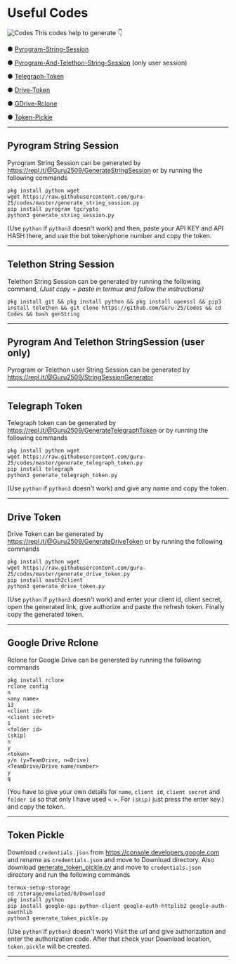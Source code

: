 # Useful Codes
![Codes](https://i.imgur.com/LEe0slG.jpg)
This codes help to generate 👇

● [Pyrogram-String-Session](https://github.com/Guru-25/Codes#pyrogram-string-session)

● [Pyrogram-And-Telethon-String-Session](https://github.com/Guru-25/Codes#pyrogram-and-telethon-stringsession-user-only) (only user session)

● [Telegraph-Token](https://github.com/Guru-25/Codes#telegraph-token)

● [Drive-Token](https://github.com/Guru-25/Codes#drive-token)

● [GDrive-Rclone](https://github.com/Guru-25/Codes#google-drive-rclone)

● [Token-Pickle](https://github.com/Guru-25/Codes#token-pickle)

-----

## Pyrogram String Session
Pyrogram String Session can be generated by https://repl.it/@Guru2509/GenerateStringSession or by running the following commands
```
pkg install python wget
wget https://raw.githubusercontent.com/guru-25/codes/master/generate_string_session.py
pip install pyrogram tgcrypto
python3 generate_string_session.py
```
(Use `python` if `python3` doesn't work) and then, paste your API KEY and API HASH there, and use the bot token/phone number and copy the token.

-----

## Telethon String Session
Telethon String Session can be generated by running the following command, _(Just copy + paste in termux and follow the instructions)_

`pkg install git && pkg install python && pkg install openssl && pip3 install telethon && git clone https://github.com/Guru-25/Codes && cd Codes && bash genString`

-----

## Pyrogram And Telethon StringSession (user only)
Pyrogram or Telethon user String Session can be generated by https://repl.it/@Guru2509/StringSessionGenerator

-----

## Telegraph Token
Telegraph token can be generated by https://repl.it/@Guru2509/GenerateTelegraphToken or by running the following commands
```
pkg install python wget
wget https://raw.githubusercontent.com/guru-25/codes/master/generate_telegraph_token.py
pip install telegraph
python3 generate_telegraph_token.py
```
(Use `python` if `python3` doesn't work) and give any name and copy the token.

-----

## Drive Token
Drive Token can be generated by https://repl.it/@Guru2509/GenerateDriveToken or by running the following commands
```
pkg install python wget
wget https://raw.githubusercontent.com/guru-25/codes/master/generate_drive_token.py
pip install oauth2client
python3 generate_drive_token.py
```
(Use `python` if `python3` doesn't work) and enter your client id, client secret, open the generated link, give authorize and paste the refresh token. Finally copy the generated token.

-----

## Google Drive Rclone
Rclone for Google Drive can be generated by running the following commands
```
pkg install rclone
rclone config
n
<any name>
13
<client id>
<client secret>
1
<folder id>
(skip)
n
y
<token>
y/n (y=TeamDrive, n=Drive)
<TeamDrive/Drive name/number>
y
q
```
(You have to give your own details for `name`, `client id`, `client secret` and `folder id` so that only I have used `< >`.
For `(skip)` just press the enter key.) and copy the token.

-----

## Token Pickle
Download `credentials.json` from https://console.developers.google.com and rename as `credentials.json` and move to Download directory. Also download [generate_token_pickle.py](https://raw.githubusercontent.com/Guru-25/Codes/master/generate_token_pickle.py) and move to `credentials.json` directory and run the following commands 
```
termux-setup-storage
cd /storage/emulated/0/Download
pkg install python
pip install google-api-python-client google-auth-httplib2 google-auth-oauthlib
python3 generate_token_pickle.py
```
(Use `python` if `python3` doesn't work) Visit the url and give authorization and enter the authorization code. After that check your Download location, `token.pickle` will be created.

-----
